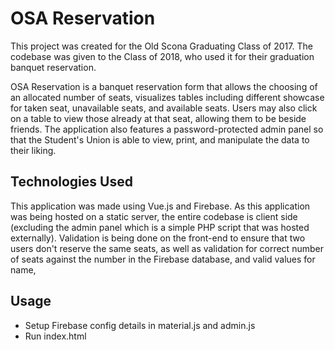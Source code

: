 # OSA Reservation 

This project was created for the Old Scona Graduating Class of 2017. 
The codebase was given to the Class of 2018, who used it for their graduation banquet reservation. 

OSA Reservation is a banquet reservation form that allows the choosing of an allocated number of seats, visualizes tables including different showcase for taken seat, unavailable seats, and available seats. Users may also click on a table to view those already at that seat, allowing them to be beside friends. 
The application also features a password-protected admin panel so that the Student's Union is able to view, print, and manipulate the data to their liking. 

## Technologies Used
This application was made using Vue.js and Firebase. As this application was being hosted on a static server, the entire codebase is client side (excluding the admin panel which is a simple PHP script that was hosted externally). 
Validation is being done on the front-end to ensure that two users don't reserve the same seats, as well as validation for correct number of seats against the number in the Firebase database, and valid values for name, 

## Usage
- Setup Firebase config details in material.js and admin.js
- Run index.html 


